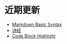 # 近期更新

- [Markdown Basic Syntax](https://github.com/toFrankie/github-blogger-test/issues/1)
- [诗经](https://github.com/toFrankie/github-blogger-test/issues/11)
- [Code Block Highlight](https://github.com/toFrankie/github-blogger-test/issues/10)